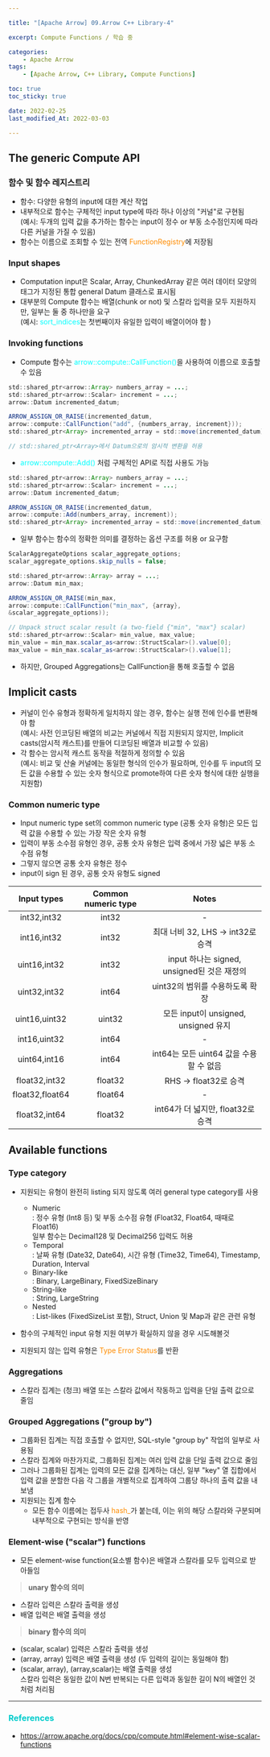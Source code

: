 ```yaml
---

title: "[Apache Arrow] 09.Arrow C++ Library-4" 

excerpt: Compute Functions / 학습 중

categories: 
    - Apache Arrow
tags:
    - [Apache Arrow, C++ Library, Compute Functions]

toc: true
toc_sticky: true

date: 2022-02-25
last_modified_At: 2022-03-03

---
```


## The generic Compute API 

### 함수 및 함수 레지스트리 
- 함수: 다양한 유형의 input에 대한 계산 작업 
- 내부적으로 함수는 구체적인 input type에 따라 하나 이상의 "커널"로 구현됨         
  (예시: 두개의 입력 값을 추가하는 함수는 input이 정수 or 부동 소수점인지에 따라 다른 커널을 가질 수 있음)
- 함수는 이름으로 조회할 수 있는 전역 <span style="color:#FF8C00">FunctionRegistry</span>에 저장됨

### Input shapes 
- Computation input은 Scalar, Array, ChunkedArray 같은 여러 데이터 모양의 태그가 지정된 통합 general Datum 클래스로 표시됨 
- 대부분의 Compute 함수는 배열(chunk or not) 및 스칼라 입력을 모두 지원하지만, 일부는 둘 중 하나만을 요구    
  (예시: <span style="color:	#00FFFF">sort_indices</span>는 첫번째이자 유일한 입력이 배열이어야 함 ) 

### Invoking functions 
- Compute 함수는 <span style="color:	#00FFFF">arrow::compute::CallFunction()</span>을 사용하여 이름으로 호출할 수 있음 

```java
std::shared_ptr<arrow::Array> numbers_array = ...;
std::shared_ptr<arrow::Scalar> increment = ...;
arrow::Datum incremented_datum;

ARROW_ASSIGN_OR_RAISE(incremented_datum,
arrow::compute::CallFunction("add", {numbers_array, increment}));
std::shared_ptr<Array> incremented_array = std::move(incremented_datum).make_array();

// std::shared_ptr<Array>에서 Datum으로의 암시적 변환을 허용 
```

- <span style="color:	#00FFFF">arrow::compute::Add()</span> 처럼 구체적인 API로 직접 사용도 가능 

```java
std::shared_ptr<arrow::Array> numbers_array = ...;
std::shared_ptr<arrow::Scalar> increment = ...;
arrow::Datum incremented_datum;

ARROW_ASSIGN_OR_RAISE(incremented_datum,
arrow::compute::Add(numbers_array, increment));
std::shared_ptr<Array> incremented_array = std::move(incremented_datum).make_array();
```

- 일부 함수는 함수의 정확한 의미를 결정하는 옵션 구조를 허용 or 요구함 

```java
ScalarAggregateOptions scalar_aggregate_options;
scalar_aggregate_options.skip_nulls = false;

std::shared_ptr<arrow::Array> array = ...;
arrow::Datum min_max;

ARROW_ASSIGN_OR_RAISE(min_max,
arrow::compute::CallFunction("min_max", {array},
&scalar_aggregate_options));

// Unpack struct scalar result (a two-field {"min", "max"} scalar)
std::shared_ptr<arrow::Scalar> min_value, max_value;
min_value = min_max.scalar_as<arrow::StructScalar>().value[0];
max_value = min_max.scalar_as<arrow::StructScalar>().value[1];
```

- 하지만, Grouped Aggregations는 CallFunction을 통해 호출할 수 없음



## Implicit casts 
- 커널이 인수 유형과 정확하게 일치하지 않는 경우, 함수는 실행 전에 인수를 변환해야 함       
  (예시: 사전 인코딩된 배열의 비교는 커널에서 직접 지원되지 않지만, Implicit casts(암시적 캐스트)를 만들어 디코딩된 배열과 비교할 수 있음)
- 각 함수는 암시적 캐스트 동작을 적절하게 정의할 수 있음           
  (예시: 비교 및 산술 커널에는 동일한 형식의 인수가 필요하며, 인수를 두 input의 모든 값을 수용할 수 있는 숫자 형식으로 promote하여 다른 숫자 형식에 대한 실행을 지원함)

### Common numeric type 
- Input numeric type set의 common numeric type (공통 숫자 유형)은 모든 입력 값을 수용할 수 있는 가장 작은 숫자 유형 
- 입력이 부동 소수점 유형인 경우, 공통 숫자 유형은 입력 중에서 가장 넓은 부동 소수점 유형 
- 그렇지 않으면 공통 숫자 유형은 정수
- input이 sign 된 경우, 공통 숫자 유형도 signed

|Input types|Common numeric type|Notes|
|:---:|:---:|:---:|
|int32,int32|int32| - |
|int16,int32|int32|최대 너비 32, LHS -> int32로 승격| 
|uint16,int32|int32|input 하나는 signed, unsigned된 것은 재정의|
|uint32,int32|int64|uint32의 범위를 수용하도록 확장| 
|uint16,uint32|uint32|모든 input이 unsigned, unsigned 유지|
|int16,uint32|int64| - |
|uint64,int16|int64|int64는 모든 uint64 값을 수용할 수 없음|
|float32,int32|float32|RHS -> float32로 승격|
|float32,float64|float64| - |
|float32,int64|float32|int64가 더 넓지만, float32로 승격| 



## Available functions 

### Type category 
- 지원되는 유형이 완전히 listing 되지 않도록 여러 general type category를 사용 
  + Numeric         
  : 정수 유형 (Int8 등) 및 부동 소수점 유형 (Float32, Float64, 때때로 Float16)        
    일부 함수는 Decimal128 및 Decimal256 입력도 허용 
  + Temporal         
  : 날짜 유형 (Date32, Date64), 시간 유형 (Time32, Time64), Timestamp, Duration, Interval 
  + Binary-like            
  : Binary, LargeBinary, FixedSizeBinary 
  + String-like        
  : String, LargeString 
  + Nested        
  : List-likes (FixedSizeList 포함), Struct, Union 및 Map과 같은 관련 유형 

- 함수의 구체적인 input 유형 지원 여부가 확실하지 않을 경우 시도해볼것 
- 지원되지 않는 입력 유형은 <span style="color:#FF8C00">Type Error Status</span>를 반환 

### Aggregations 
- 스칼라 집계는 (청크) 배열 또는 스칼라 값에서 작동하고 입력을 단일 출력 값으로 줄임 

### Grouped Aggregations ("group by")
- 그룹화된 집계는 직접 호출할 수 없지만, SQL-style "group by" 작업의 일부로 사용됨 
- 스칼라 집계와 마찬가지로, 그룹화된 집계는 여러 입력 값을 단일 출력 값으로 줄임 
- 그러나 그룹화된 집계는 입력의 모든 값을 집계하는 대신, 일부 "key" 열 집합에서 입력 값을 분할한 다음 각 그룹을 개별적으로 집계하여 그룹당 하나의 출력 값을 내보냄 
- 지원되는 집계 함수
  + 모든 함수 이름에는 접두사 <span style="color:#FF8C00">hash_</span>가 붙는데, 이는 위의 해당 스칼라와 구분되며 내부적으로 구현되는 방식을 반영

### Element-wise ("scalar") functions 
- 모든 element-wise function(요소별 함수)은 배열과 스칼라를 모두 입력으로 받아들임 

> **unary 함수의 의미** 
- 스칼라 입력은 스칼라 출력을 생성 
- 배열 입력은 배열 출력을 생성 

> **binary 함수의 의미** 
- (scalar, scalar) 입력은 스칼라 출력을 생성 
- (array, array) 입력은 배열 출력을 생성 (두 입력의 길이는 동일해야 함)
- (scalar, array), (array,scalar)는 배열 출력을 생성        
  스칼라 입력은 동일한 값이 N번 반복되는 다른 입력과 동일한 길이 N의 배열인 것처럼 처리됨 

***

### <span style="color:#00CCCC">References</span>
- <https://arrow.apache.org/docs/cpp/compute.html#element-wise-scalar-functions>
